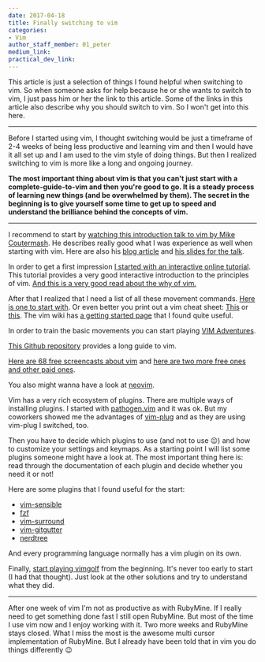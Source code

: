 ```yaml
---
date: 2017-04-18
title: Finally switching to vim
categories:
- Vim
author_staff_member: 01_peter
medium_link:
practical_dev_link:
---
```


This article is just a selection of things I found helpful when switching to vim. So when someone asks for help because he or she wants to switch to vim, I just pass him or her the link to this article. Some of the links in this article also describe why you should switch to vim. So I won't get into this here.

***

Before I started using vim, I thought switching would be just a timeframe of 2-4 weeks of being less productive and learning vim and then I would have it all set up and I am used to the vim style of doing things. But then I realized switching to vim is more like a long and ongoing journey.

**The most important thing about vim is that you can't just start with a complete-guide-to-vim and then you're good to go. It is a steady process of learning new things (and be overwhelmed by them). The secret in the beginning is to give yourself some time to get up to speed and understand the brilliance behind the concepts of vim.**

***

I recommend to start by [watching this introduction talk to vim by Mike Coutermash](https://www.youtube.com/watch?v=_NUO4JEtkDw). He describes really good what I was experience as well when starting with vim. Here are also his [blog article](https://mikecoutermarsh.com/learning-vim-in-a-week/) and [his slides for the talk](https://mikecoutermarsh.com/boston-vim-learning-vim-in-a-week/).

In order to get a first impression [I started with an interactive online tutorial](http://www.openvim.com/). This tutorial provides a very good interactive introduction to the principles of vim. [And this is a very good read about the why of vim.](http://www.viemu.com/a-why-vi-vim.html)

After that I realized that I need a list of all these movement commands. [Here is one to start with](http://vim.wikia.com/wiki/All_the_right_moves). Or even better you print out a vim cheat sheet: [This](https://rumorscity.com/wp-content/uploads/2014/08/10-Best-VIM-Cheat-Sheet-02.jpg) or [this](http://michael.peopleofhonoronly.com/vim/vim_cheat_sheet_for_programmers_print.png). The vim wiki has [a getting started page](http://vim.wikia.com/wiki/Category:Getting_started) that I found quite useful.

In order to train the basic movements you can start playing [VIM Adventures](https://vim-adventures.com/).

[This Github repository](https://github.com/mhinz/vim-galore) provides a long guide to vim.

[Here are 68 free screencasts about vim](http://vimcasts.org/episodes/archive/) and [here are two more free ones and other paid ones](https://thoughtbot.com/upcase/onramp-to-vim).

You also might wanna have a look at [neovim](https://neovim.io/).

Vim has a very rich ecosystem of plugins. There are multiple ways of installing plugins. I started with [pathogen.vim](https://github.com/tpope/vim-pathogen) and it was ok. But my coworkers showed me the advantages of [vim-plug](https://github.com/junegunn/vim-plug) and as they are using vim-plug I switched, too.

Then you have to decide which plugins to use (and not to use 😉) and how to customize your settings and keymaps. As a starting point I will list some plugins someone might have a look at. The most important thing here is: read through the documentation of each plugin and decide whether you need it or not!

Here are some plugins that I found useful for the start:

* [vim-sensible](https://github.com/tpope/vim-sensible)
* [fzf](https://github.com/junegunn/fzf)
* [vim-surround](https://github.com/tpope/vim-surround)
* [vim-gitgutter](https://github.com/airblade/vim-gitgutter)
* [nerdtree](https://github.com/scrooloose/nerdtree)

And every programming language normally has a vim plugin on its own.

Finally, [start playing vimgolf](http://www.vimgolf.com/) from the beginning. It's never too early to start (I had that thought). Just look at the other solutions and try to understand what they did.

***

After one week of vim I'm not as productive as with RubyMine. If I really need to get something done fast I still open RubyMine. But most of the time I use vim now and I enjoy working with it. Two more weeks and RubyMine stays closed. What I miss the most is the awesome multi cursor implementation of RubyMine. But I already have been told that in vim you do things differently 😉
